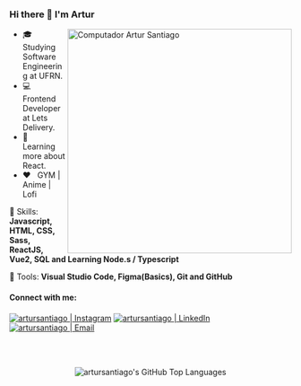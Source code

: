 ### Hi there 👋 I'm Artur

<img src="https://raw.githubusercontent.com/MicaelliMedeiros/micaellimedeiros/master/image/computer-illustration.png" min-width="400px" max-width="400px" width="400px" align="right" alt="Computador Artur Santiago">

<p align="left"> 
  <ul>
    <li>🎓 &nbsp; Studying Software Engineering at UFRN.</li>
    <li>💻 &nbsp; Frontend Developer at Lets Delivery.</li>
    <li>📘 &nbsp; Learning more about React.</li>
    <li>❤️ &nbsp; GYM | Anime | Lofi</li>
  </ul>
</p>

<p align="left">
  🦄 Skills: <strong>Javascript, HTML, CSS, Sass, ReactJS, Vue2, SQL and Learning Node.s / Typescript</strong>
</p>

<p align="left">
  💼 Tools: <strong>Visual Studio Code, Figma(Basics), Git and GitHub</strong>
</p>

#### Connect with me:

<!-- [<img align="left" alt="artursantiago | Website" src="https://img.shields.io/badge/Website-artursantiago-blue?style=flat-square&logo=google-chrome" />][website] -->
[<img align="center" alt="artursantiago | Instagram" src="https://img.shields.io/badge/Instagram-artursantiago_-blue?style=flat-square&logo=instagram" />][instagram]
[<img align="center" alt="artursantiago | LinkedIn" src="https://img.shields.io/badge/LinkedIn-Artur%20Santiago%20-blue?style=flat-square&logo=linkedin" />][linkedin]
[<img align="center" alt="artursantiago | Email" src="https://img.shields.io/badge/Email-artursantiago2001@hotmail.com-blue?style=flat-square&logo=gmail" />][email]

<br />
<br />

<!-- <img align="left" alt="artursantiago's GitHub Stats" src="https://github-readme-stats.vercel.app/api?username=artursantiago&show_icons=true&hide_border=true&hide=contribs&theme=dracula" /> -->
<p align="center">
  <img alt="artursantiago's GitHub Top Languages" src="https://github-readme-stats.vercel.app/api/top-langs/?username=artursantiago&layout=compact&langs_count=6&hide_border=true&theme=dracula" />
</p>

[website]: https://artursantiago.github.io/portfolio/
[instagram]: https://www.instagram.com/artursantiago_/
[linkedin]: https://www.linkedin.com/in/artursantiago/
[email]: mailto:artursantiago2001@hotmail.com
